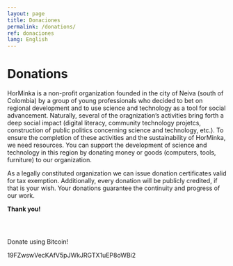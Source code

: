 ```yaml
---
layout: page
title: Donaciones
permalink: /donations/
ref: donaciones
lang: English
---
```


# Donations

HorMinka is a non-profit organization founded in the city of Neiva (south of Colombia) by a group of young professionals who decided to bet on regional development and to use science and technology as a tool for social advancement. Naturally, several of the oragnization’s activities bring forth a deep social impact (digital literacy, community technology projetcs, construction of public politics concerning science and technology, etc.). To ensure the completion of these activities and the sustainability of HorMinka, we need resources. You can support the development of science and technology in this region by donating money or goods (computers, tools, furniture) to our organization.

As a legally constituted organization we can issue donation certificates valid for tax exemption. Additionally, every donation will be publicly credited, if that is your wish. Your donations guarantee  the continuity and progress of our work.

**Thank you!**

<div class="col-md-12 text-center" style="padding-top: 30px;">
  <i class="fa fa-btc fa-3x" aria-hidden="true"></i>
  <p>Donate using Bitcoin!</p>
  <p>19FZwswVecKAfV5pJWkJRGTX1uEP8oWBi2</p>
</div>
